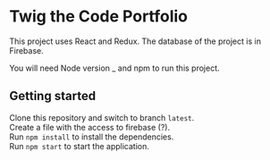 # Twig the Code Portfolio

This project uses React and Redux. The database of the project is in Firebase.

You will need Node version _ and npm to run this project.

## Getting started
Clone this repository and switch to branch `latest`.  
Create a file with the access to firebase (?).  
Run `npm install` to install the dependencies.  
Run `npm start` to start the application.
